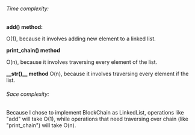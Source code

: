 ###### Time complexity:
**add() method:**

O(1), because it involves adding new element to a linked list.

**print_chain() method**

O(n), because it involves traversing every element of the list.

**\_\_str()\_\_ method**
O(n), because it involves traversing every element if the list.

###### Sace complexity:

Because I chose to implement BlockChain as LinkedList, operations like "add" will take O(1), while operations that
need traversing over chain (like "print_chain") will take O(n).